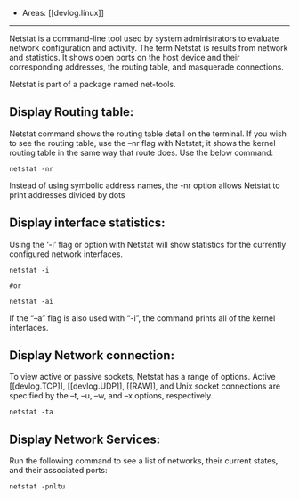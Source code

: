 
- Areas: [[devlog.linux]]

---

Netstat is a command-line tool used by system administrators to evaluate network configuration and activity. The term Netstat is results from network and statistics. It shows open ports on the host device and their corresponding addresses, the routing table, and masquerade connections.

Netstat is part of a package named net-tools.

## Display Routing table:

Netstat command shows the routing table detail on the terminal. If you wish to see the routing table, use the –nr flag with Netstat; it shows the kernel routing table in the same way that route does. Use the below command:

```
netstat -nr
```

Instead of using symbolic address names, the -nr option allows Netstat to print addresses divided by dots

## Display interface statistics:

Using the ‘-i’ flag or option with Netstat will show statistics for the currently configured network interfaces.

```
netstat -i

#or

netstat -ai
```

If the “–a” flag is also used with “-i”, the command prints all of the kernel interfaces.

## Display Network connection:

To view active or passive sockets, Netstat has a range of options. Active [[devlog.TCP]], [[devlog.UDP]], [[RAW]], and Unix socket connections are specified by the –t, –u, –w, and –x options, respectively.

```
netstat -ta
```

## Display Network Services:

Run the following command to see a list of networks, their current states, and their associated ports:

```
netstat -pnltu
```
